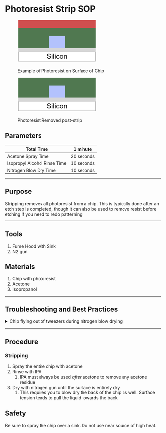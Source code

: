 # Photoresist Strip SOP

<figure><img src="../../.gitbook/assets/image (11) (1).png" alt="" width="256"><figcaption><p>Example of Photoresist on Surface of Chip</p></figcaption></figure>

<figure><img src="../../.gitbook/assets/image (12) (1).png" alt="" width="256"><figcaption><p>Photoresist Removed post-strip</p></figcaption></figure>

## Parameters

| Total Time                   | 1 minute   |
| ---------------------------- | ---------- |
| Acetone Spray Time           | 20 seconds |
| Isopropyl Alcohol Rinse Time | 10 seconds |
| Nitrogen Blow Dry Time       | 10 seconds |

***

## Purpose

Stripping removes all photoresist from a chip. This is typically done after an etch step is completed, though it can also be used to remove resist before etching if you need to redo patterning.

***

## Tools

1. Fume Hood with Sink
2. N2 gun

## Materials

1. Chip with photoresist
2. Acetone
3. Isopropanol

***

## Troubleshooting and Best Practices

<details>

<summary>Chip flying out of tweezers during nitrogen blow drying</summary>

Lie the chip flat on a cleanroom wipe surface while still holding it with the tweezers.&#x20;

Only apply nitrogen normal to the surface of the chip, so it presses against the cleanroom wipe instead of lifting it up.

</details>

***

## Procedure

### Stripping

1. Spray the entire chip with acetone
2. Rinse with IPA
   1. IPA must always be used _after_ acetone to remove any acetone residue
3. Dry with nitrogen gun until the surface is entirely dry
   1. This requires you to blow dry the back of the chip as well. Surface tension tends to pull the liquid towards the back

## Safety

Be sure to spray the chip over a sink. Do not use near source of high heat.
